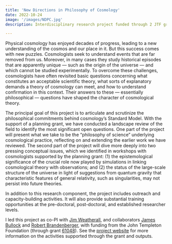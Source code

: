 ```yaml
---
title: 'New Directions in Philosophy of Cosmology'
date: 2022-10-24
image: '/images/NDPC.jpg'
description: Interdisciplinary research project funded through 2 JTF grants

---
```


Physical cosmology has enjoyed decades of progress, leading to a new understanding of the cosmos and our place in it. But this success comes with new puzzles. Cosmologists seek to understand events that are far removed from us. Moreover, in many cases they study historical episodes that are apparently unique — such as the origin of the universe — and which cannot be studied experimentally. To overcome these challenges, cosmologists have often revisited basic questions concerning what constitutes an acceptable scientific theory, what sorts of explanatory demands a theory of cosmology can meet, and how to understand confirmation in this context. Their answers to these — essentially philosophical — questions have shaped the character of cosmological theory.

The principal goal of this project is to articulate and scrutinize the philosophical commitments behind cosmology’s Standard Model. With the support of a planning grant, we have conducted a landscape review of the field to identify the most significant open questions. One part of the project will present what we take to be the “philosophy of science” underlying cosmological practice, reflecting on and extending the earlier work we have reviewed. The second part of the project will dive more deeply into two pressing conceptual issues, which we identified in workshops with cosmologists supported by the planning grant: (1) the epistemological significance of the crucial role now played by simulations in linking cosmological theory with observations; and (2) the status of the large-scale structure of the universe in light of suggestions from quantum gravity that characteristic features of general relativity, such as singularities, may not persist into future theories.

In addition to this research component, the project includes outreach and capacity-building activities. It will also provide substantial training opportunities at the pre-doctoral, post-doctoral, and established researcher levels. 

I led this project as co-PI with [Jim Weatherall](https://jamesowenweatherall.com/), and collaborators [James Bullock](https://sites.uci.edu/bullock/) and [Robert Brandenberger](https://www.physics.mcgill.ca/~rhb/), with funding from the John Templeton Foundation (through grant [61048](https://www.templeton.org/grant/new-directions-in-philosophy-of-cosmology)). See the [project website](https://www.philcosmo.uwo.ca/) for more information on the activities supported through the grant and outputs.
